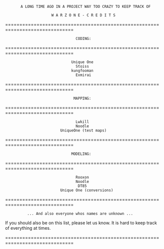 

           A LONG TIME AGO IN A PROJECT WAY TOO CRAZY TO KEEP TRACK OF

                         W A R Z O N E - C R E D I T S


==============================================================================

                                    CODING:

==============================================================================                          


                                  Unique One
                                    Stoiss
                                  kungfooman
                                    Exmirai


==============================================================================

                                   MAPPING:

==============================================================================


                                    Lwkill
                                    Noodle
                             UniqueOne (test maps)


==============================================================================

                                  MODELING:

==============================================================================


                                    Rooxon
                                    Noodle
                                     DT85
                             Unique One (conversions)


==============================================================================


              ... And also everyone whos names are unknown ...

   If you should also be on this list, please let us know. It is hard to keep
                       track of everything at times.


==============================================================================

